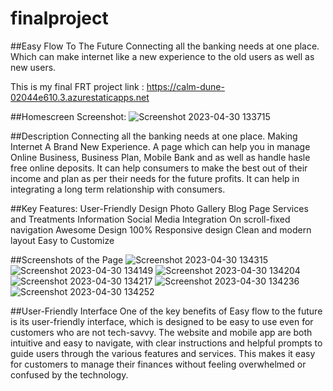 # finalproject

##Easy Flow To The Future
Connecting all the banking needs at one place. Which can make internet like a new experience to the old users as well as new users.

This is my final FRT project link : https://calm-dune-02044e610.3.azurestaticapps.net

##Homescreen Screenshot:
![Screenshot 2023-04-30 133715](https://user-images.githubusercontent.com/124879425/235342767-803622fc-76d7-401c-8f72-de61732f10e0.png)

##Description 
Connecting all the banking needs at one place. Making Internet A Brand New Experience. A page which can help you in manage Online Business, Business Plan, Mobile Bank and as well as handle hasle free online deposits. It can help consumers to make the best out of their income and plan as per their needs for the future profits. It can help in integrating a long term relationship with consumers.

##Key Features:
User-Friendly Design
Photo Gallery
Blog Page
Services and Treatments Information
Social Media Integration
On scroll-fixed navigation
Awesome Design
100% Responsive design
Clean and modern layout
Easy to Customize

##Screenshots of the Page
![Screenshot 2023-04-30 134315](https://user-images.githubusercontent.com/124879425/235342986-052435c8-0945-4c72-bef0-6864a3f7bb69.png)
![Screenshot 2023-04-30 134149](https://user-images.githubusercontent.com/124879425/235342988-db21dee7-4158-47cc-bb38-b4419567968a.png)
![Screenshot 2023-04-30 134204](https://user-images.githubusercontent.com/124879425/235342989-8f26c2d0-5ee6-4a50-b3ad-23c36574c76a.png)
![Screenshot 2023-04-30 134217](https://user-images.githubusercontent.com/124879425/235342990-9290e167-0dc2-4210-a915-c817ad0d2433.png)
![Screenshot 2023-04-30 134236](https://user-images.githubusercontent.com/124879425/235342991-851cec77-aab4-42ca-a048-b01b4b4d2945.png)
![Screenshot 2023-04-30 134252](https://user-images.githubusercontent.com/124879425/235342992-a2b4a4ab-bae6-4822-ac2d-8aca58d34419.png)

##User-Friendly Interface
One of the key benefits of Easy flow to the future is its user-friendly interface, which is designed to be easy to use even for customers who are not tech-savvy. The website and mobile app are both intuitive and easy to navigate, with clear instructions and helpful prompts to guide users through the various features and services. This makes it easy for customers to manage their finances without feeling overwhelmed or confused by the technology.
